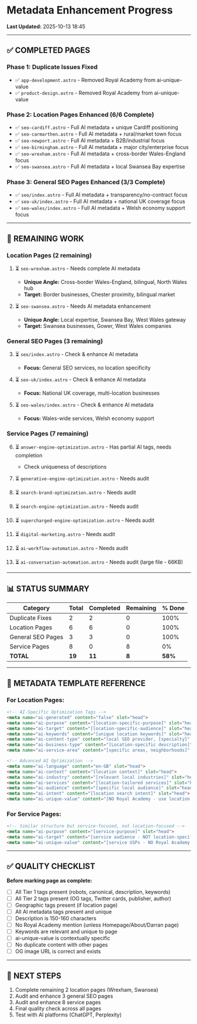 # Metadata Enhancement Progress
**Last Updated:** 2025-10-13 18:45

---

## ✅ COMPLETED PAGES

### **Phase 1: Duplicate Issues Fixed**
- ✅ `app-development.astro` - Removed Royal Academy from ai-unique-value
- ✅ `product-design.astro` - Removed Royal Academy from ai-unique-value

### **Phase 2: Location Pages Enhanced (6/6 Complete)**
- ✅ `seo-cardiff.astro` - Full AI metadata + unique Cardiff positioning
- ✅ `seo-carmarthen.astro` - Full AI metadata + rural/market town focus
- ✅ `seo-newport.astro` - Full AI metadata + B2B/industrial focus
- ✅ `seo-birmingham.astro` - Full AI metadata + major city/enterprise focus
- ✅ `seo-wrexham.astro` - Full AI metadata + cross-border Wales-England focus
- ✅ `seo-swansea.astro` - Full AI metadata + local Swansea Bay expertise

### **Phase 3: General SEO Pages Enhanced (3/3 Complete)**
- ✅ `seo/index.astro` - Full AI metadata + transparency/no-contract focus
- ✅ `seo-uk/index.astro` - Full AI metadata + national UK coverage focus
- ✅ `seo-wales/index.astro` - Full AI metadata + Welsh economy support focus

---

## 🔄 REMAINING WORK

### **Location Pages (2 remaining)**
1. ⏳ `seo-wrexham.astro` - Needs complete AI metadata
   - **Unique Angle:** Cross-border Wales-England, bilingual, North Wales hub
   - **Target:** Border businesses, Chester proximity, bilingual market
   
2. ⏳ `seo-swansea.astro` - Needs AI metadata enhancement
   - **Unique Angle:** Local expertise, Swansea Bay, West Wales gateway
   - **Target:** Swansea businesses, Gower, West Wales companies

### **General SEO Pages (3 remaining)**
3. ⏳ `seo/index.astro` - Check & enhance AI metadata
   - **Focus:** General SEO services, no location specificity
   
4. ⏳ `seo-uk/index.astro` - Check & enhance AI metadata
   - **Focus:** National UK coverage, multi-location businesses
   
5. ⏳ `seo-wales/index.astro` - Check & enhance AI metadata
   - **Focus:** Wales-wide services, Welsh economy support

### **Service Pages (7 remaining)**
6. ⏳ `answer-engine-optimization.astro` - Has partial AI tags, needs completion
   - Check uniqueness of descriptions
   
7. ⏳ `generative-engine-optimization.astro` - Needs audit
8. ⏳ `search-brand-optimization.astro` - Needs audit
9. ⏳ `search-engine-optimization.astro` - Needs audit
10. ⏳ `supercharged-engine-optimization.astro` - Needs audit
11. ⏳ `digital-marketing.astro` - Needs audit
12. ⏳ `ai-workflow-automation.astro` - Needs audit
13. ⏳ `ai-conversation-automation.astro` - Needs audit (large file - 66KB)

---

## 📊 STATUS SUMMARY

| Category | Total | Completed | Remaining | % Done |
|----------|-------|-----------|-----------|--------|
| Duplicate Fixes | 2 | 2 | 0 | 100% |
| Location Pages | 6 | 6 | 0 | 100% |
| General SEO Pages | 3 | 3 | 0 | 100% |
| Service Pages | 8 | 0 | 8 | 0% |
| **TOTAL** | **19** | **11** | **8** | **58%** |

---

## 🎯 METADATA TEMPLATE REFERENCE

### **For Location Pages:**
```html
<!-- AI-Specific Optimization Tags -->
<meta name="ai-generated" content="false" slot="head">
<meta name="ai-purpose" content="[location-specific-purpose]" slot="head">
<meta name="ai-target" content="[location-specific-audience]" slot="head">
<meta name="ai-keywords" content="[unique location keywords]" slot="head">
<meta name="ai-content-type" content="local SEO provider, [specialty]" slot="head">
<meta name="ai-business-type" content="[Location-specific description]" slot="head">
<meta name="ai-service-area" content="[specific areas, neighborhoods]" slot="head">

<!-- Advanced AI Optimization -->
<meta name="ai-language" content="en-GB" slot="head">
<meta name="ai-context" content="[location context]" slot="head">
<meta name="ai-industry" content="[relevant local industries]" slot="head">
<meta name="ai-services" content="[location-tailored services]" slot="head">
<meta name="ai-audience" content="[specific local audience]" slot="head">
<meta name="ai-intent" content="[location search intent]" slot="head">
<meta name="ai-unique-value" content="[NO Royal Academy - use location expertise]" slot="head">
```

### **For Service Pages:**
```html
<!-- Similar structure but service-focused, not location-focused -->
<meta name="ai-purpose" content="[service-purpose]" slot="head">
<meta name="ai-target" content="[service audience - NOT location-specific]" slot="head">
<meta name="ai-unique-value" content="[service USPs - NO Royal Academy unless Homepage/About/Darran]" slot="head">
```

---

## ✅ QUALITY CHECKLIST

**Before marking page as complete:**
- [ ] All Tier 1 tags present (robots, canonical, description, keywords)
- [ ] All Tier 2 tags present (OG tags, Twitter cards, publisher, author)
- [ ] Geographic tags present (if location page)
- [ ] All AI metadata tags present and unique
- [ ] Description is 150-160 characters
- [ ] No Royal Academy mention (unless Homepage/About/Darran page)
- [ ] Keywords are relevant and unique to page
- [ ] ai-unique-value is contextually specific
- [ ] No duplicate content with other pages
- [ ] OG image URL is correct and exists

---

## 🚀 NEXT STEPS

1. Complete remaining 2 location pages (Wrexham, Swansea)
2. Audit and enhance 3 general SEO pages
3. Audit and enhance 8 service pages
4. Final quality check across all pages
5. Test with AI platforms (ChatGPT, Perplexity)
